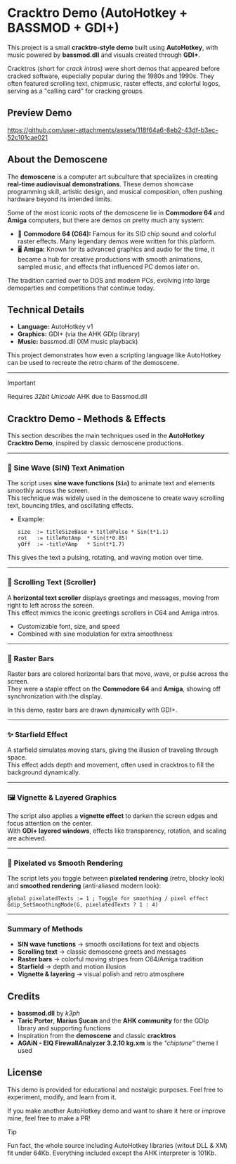 # Cracktro Demo (AutoHotkey + BASSMOD + GDI+)

This project is a small **cracktro-style demo** built using **AutoHotkey**, with music powered by **bassmod.dll** and visuals created through **GDI+**.

Cracktros (short for *crack intros*) were short demos that appeared before cracked software, especially popular during the 1980s and 1990s. They often featured scrolling text, chipmusic, raster effects, and colorful logos, serving as a "calling card" for cracking groups.

## Preview Demo


https://github.com/user-attachments/assets/118f64a6-8eb2-43df-b3ec-52c101cae021


## About the Demoscene

The **demoscene** is a computer art subculture that specializes in creating **real-time audiovisual demonstrations**. These demos showcase programming skill, artistic design, and musical composition, often pushing hardware beyond its intended limits.

Some of the most iconic roots of the demoscene lie in **Commodore 64** and **Amiga** computers, but there are demos on pretty much any system:

- 🎨 **Commodore 64 (C64):** Famous for its SID chip sound and colorful raster effects. Many legendary demos were written for this platform.
- 🖥 **Amiga:** Known for its advanced graphics and audio for the time, it became a hub for creative productions with smooth animations, sampled music, and effects that influenced PC demos later on.

The tradition carried over to DOS and modern PCs, evolving into large demoparties and competitions that continue today.

## Technical Details

- **Language:** AutoHotkey v1
- **Graphics:** GDI+ (via the AHK GDIp library)
- **Music:** bassmod.dll (XM music playback)

This project demonstrates how even a scripting language like AutoHotkey can be used to recreate the retro charm of the demoscene.

---

> [!IMPORTANT]
> Requires *32bit Unicode* AHK due to Bassmod.dll

## Cracktro Demo - Methods & Effects

This section describes the main techniques used in the **AutoHotkey Cracktro Demo**, inspired by classic demoscene productions.

---

### 🎵 Sine Wave (SIN) Text Animation

The script uses **sine wave functions (`Sin`)** to animate text and elements smoothly across the screen.  
This technique was widely used in the demoscene to create wavy scrolling text, bouncing titles, and oscillating effects.

- Example:  
  
  ```autohotkey
  size  := titleSizeBase + titlePulse * Sin(t*1.1)
  rot   := titleRotAmp  * Sin(t*0.85)
  yOff  := -titleYAmp   * Sin(t*1.7)
  ```

This gives the text a pulsing, rotating, and waving motion over time.

---

### 📜 Scrolling Text (Scroller)

A **horizontal text scroller** displays greetings and messages, moving from right to left across the screen.  
This effect mimics the iconic greetings scrollers in C64 and Amiga intros.

- Customizable font, size, and speed
- Combined with sine modulation for extra smoothness

---

### 🌈 Raster Bars

Raster bars are colored horizontal bars that move, wave, or pulse across the screen.  
They were a staple effect on the **Commodore 64** and **Amiga**, showing off synchronization with the display.

In this demo, raster bars are drawn dynamically with GDI+.

---

### ✨ Starfield Effect

A starfield simulates moving stars, giving the illusion of traveling through space.  
This effect adds depth and movement, often used in cracktros to fill the background dynamically.

---

### 🖼 Vignette & Layered Graphics

The script also applies a **vignette effect** to darken the screen edges and focus attention on the center.  
With **GDI+ layered windows**, effects like transparency, rotation, and scaling are achieved.

---

### 🎨 Pixelated vs Smooth Rendering

The script lets you toggle between **pixelated rendering** (retro, blocky look) and **smoothed rendering** (anti-aliased modern look):

```autohotkey
global pixelatedTexts := 1 ; Toggle for smoothing / pixel effect
Gdip_SetSmoothingMode(G, pixelatedTexts ? 1 : 4)
```

---

### Summary of Methods

- **SIN wave functions** → smooth oscillations for text and objects  
- **Scrolling text** → classic demoscene greets and messages  
- **Raster bars** → colorful moving stripes from C64/Amiga tradition  
- **Starfield** → depth and motion illusion  
- **Vignette & layering** → visual polish and retro atmosphere  

## Credits

- **bassmod.dll** by *k3ph*
- **Taric Porter**, **Marius Șucan** and the **AHK community** for the GDIp library and supporting functions
- Inspiration from the **demoscene** and classic **cracktros**
- **AGAiN - EIQ FirewallAnalyzer 3.2.10 kg.xm** is the *"chiptune"* theme I used

## License

This demo is provided for educational and nostalgic purposes. Feel free to experiment, modify, and learn from it.

If you make another AutoHotkey demo and want to share it here or improve mine, feel free to make a PR!



> [!TIP]
> Fun fact, the whole source including AutoHotkey libraries (witout DLL & XM) fit under 64Kb. Everything included except the AHK interpreter is 101Kb.
